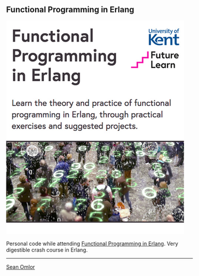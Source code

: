 ## Functional Programming in Erlang

[![Course Screenshot](course-screenshot.jpg)](https://www.futurelearn.com/courses/functional-programming-erlang)

Personal code while attending [Functional Programming in Erlang](https://www.futurelearn.com/courses/functional-programming-erlang). Very digestible crash course in Erlang.

---
[Sean Omlor](http://seanomlor.com)
